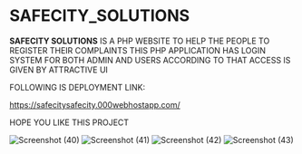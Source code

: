 # SAFECITY_SOLUTIONS

**SAFECITY SOLUTIONS** IS A PHP WEBSITE TO HELP THE PEOPLE TO REGISTER THEIR COMPLAINTS
THIS PHP APPLICATION HAS LOGIN SYSTEM FOR BOTH ADMIN AND USERS 
ACCORDING TO THAT ACCESS IS GIVEN BY ATTRACTIVE UI

FOLLOWING IS DEPLOYMENT LINK:

https://safecitysafecity.000webhostapp.com/


HOPE YOU LIKE THIS PROJECT

![Screenshot (40)](https://github.com/yp8866/SAFECITY_SOLUTIONS/assets/122187543/f1b3d8a3-02ce-41dc-8010-61db8961b1c4)
![Screenshot (41)](https://github.com/yp8866/SAFECITY_SOLUTIONS/assets/122187543/a45aa091-5cfb-45a9-8d6f-6f0b601d8480)
![Screenshot (42)](https://github.com/yp8866/SAFECITY_SOLUTIONS/assets/122187543/5b02f4e6-f99b-4260-b88a-2915676f9a01)
![Screenshot (43)](https://github.com/yp8866/SAFECITY_SOLUTIONS/assets/122187543/8af700b6-07f0-4e31-81be-d9f13cea8bbf)

